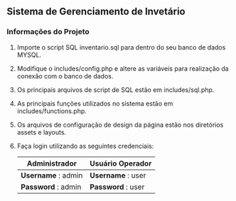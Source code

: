 ## Sistema de Gerenciamento de Invetário

### Informações do Projeto

1. Importe o script SQL inventario.sql para dentro do seu banco de dados MYSQL.

2. Modifique o includes/config.php e altere as variáveis para realização da conexão com o banco de dados.

3. Os principais arquivos de script de SQL estão em includes/sql.php.

4. As principais funções utilizados no sistema estão em includes/functions.php.

5. Os arquivos de configuração de design da página estão nos diretórios assets e layouts.

6. Faça login utilizando as seguintes credenciais:

   Administrador        | Usuário Operador     
   ---------------------| ---------------------
   **Username** : admin | **Username** : user | 
   **Password** : admin | **Password** : user |
